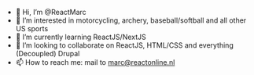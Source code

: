 - 👋 Hi, I’m @ReactMarc
- 👀 I’m interested in motorcycling, archery, baseball/softball and all other US sports
- 🌱 I’m currently learning ReactJS/NextJS
- 💞️ I’m looking to collaborate on ReactJS, HTML/CSS and everything (Decoupled) Drupal
- 📫 How to reach me: mail to marc@reactonline.nl

<!---
ReactMarc/ReactMarc is a ✨ special ✨ repository because its `README.md` (this file) appears on your GitHub profile.
You can click the Preview link to take a look at your changes.
--->
